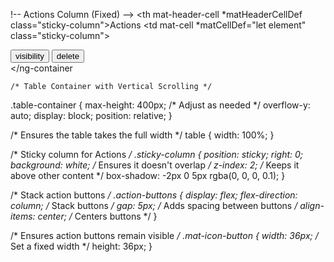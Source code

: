 !-- Actions Column (Fixed) -->
    <ng-container matColumnDef="actions" stickyEnd>
      <th mat-header-cell *matHeaderCellDef class="sticky-column">Actions</th>
      <td mat-cell *matCellDef="let element" class="sticky-column">
        <div class="action-buttons">
          <button mat-icon-button color="primary">
            <mat-icon>visibility</mat-icon>
          </button>
          <button mat-icon-button color="warn">
            <mat-icon>delete</mat-icon>
          </button>
        </div>
      </td>
    </ng-container


    /* Table Container with Vertical Scrolling */
.table-container {
  max-height: 400px; /* Adjust as needed */
  overflow-y: auto;
  display: block;
  position: relative;
}

/* Ensures the table takes the full width */
table {
  width: 100%;
}

/* Sticky column for Actions */
.sticky-column {
  position: sticky;
  right: 0;
  background: white; /* Ensures it doesn't overlap */
  z-index: 2; /* Keeps it above other content */
  box-shadow: -2px 0 5px rgba(0, 0, 0, 0.1);
}

/* Stack action buttons */
.action-buttons {
  display: flex;
  flex-direction: column; /* Stack buttons */
  gap: 5px; /* Adds spacing between buttons */
  align-items: center; /* Centers buttons */
}

/* Ensures action buttons remain visible */
.mat-icon-button {
  width: 36px; /* Set a fixed width */
  height: 36px;
}
  
